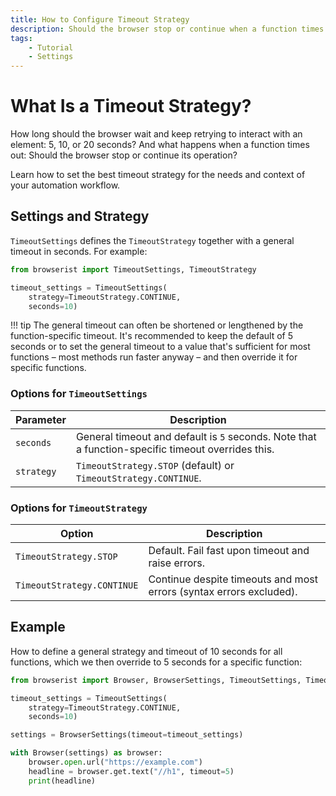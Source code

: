 ```yaml
---
title: How to Configure Timeout Strategy
description: Should the browser stop or continue when a function times out or if something breaks? Learn how to set the best timeout strategy for the needs and context of your automation workflow.
tags:
    - Tutorial
    - Settings
---
```


# What Is a Timeout Strategy?
How long should the browser wait and keep retrying to interact with an element: 5, 10, or 20 seconds? And what happens when a function times out: Should the browser stop or continue its operation?

Learn how to set the best timeout strategy for the needs and context of your automation workflow.

## Settings and Strategy
`TimeoutSettings` defines the `TimeoutStrategy` together with a general timeout in seconds. For example:

```python linenums="1" hl_lines="3-5"
from browserist import TimeoutSettings, TimeoutStrategy

timeout_settings = TimeoutSettings(
    strategy=TimeoutStrategy.CONTINUE,
    seconds=10)
```

!!! tip
    The general timeout can often be shortened or lengthened by the function-specific timeout. It's recommended to keep the default of 5 seconds or to set the general timeout to a value that's sufficient for most functions – most methods run faster anyway – and then override it for specific functions.

### Options for `TimeoutSettings`

| Parameter  | Description                                                                                       |
| ---------- | ------------------------------------------------------------------------------------------------- |
| `seconds`  | General timeout and default is `5` seconds. Note that a function-specific timeout overrides this. |
| `strategy` | `TimeoutStrategy.STOP` (default) or `TimeoutStrategy.CONTINUE`.                                   |

### Options for `TimeoutStrategy`

| Option                     | Description                                                         |
| -------------------------- | ------------------------------------------------------------------- |
| `TimeoutStrategy.STOP`     | Default. Fail fast upon timeout and raise errors.                   |
| `TimeoutStrategy.CONTINUE` | Continue despite timeouts and most errors (syntax errors excluded). |

## Example
How to define a general strategy and timeout of 10 seconds for all functions, which we then override to 5 seconds for a specific function:

```python linenums="1" hl_lines="11"
from browserist import Browser, BrowserSettings, TimeoutSettings, TimeoutStrategy

timeout_settings = TimeoutSettings(
    strategy=TimeoutStrategy.CONTINUE,
    seconds=10)

settings = BrowserSettings(timeout=timeout_settings)

with Browser(settings) as browser:
    browser.open.url("https://example.com")
    headline = browser.get.text("//h1", timeout=5)
    print(headline)
```
